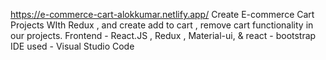 https://e-commerce-cart-alokkumar.netlify.app/
Create E-commerce Cart Projects WIth Redux , and create add to cart ,  remove cart functionality in our projects.
Frontend - React.JS ,  Redux , Material-ui, & react - bootstrap 
IDE used - Visual Studio Code
